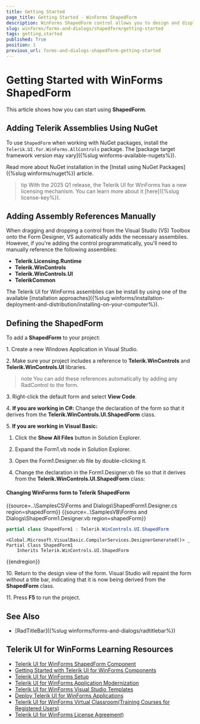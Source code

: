 ```yaml
---
title: Getting Started
page_title: Getting Started - WinForms ShapedForm
description: WinForms ShapedForm control allows you to design and display a Windows form with any conceivable shape.
slug: winforms/forms-and-dialogs/shapedform/getting-started
tags: getting,started
published: True
position: 1
previous_url: forms-and-dialogs-shapedform-getting-started
---
```


# Getting Started with WinForms ShapedForm 

This article shows how you can start using **ShapedForm**.

## Adding Telerik Assemblies Using NuGet

To use `ShapedForm` when working with NuGet packages, install the `Telerik.UI.for.WinForms.AllControls` package. The [package target framework version may vary]({%slug winforms-available-nugets%}).

Read more about NuGet installation in the [Install using NuGet Packages]({%slug winforms/nuget%}) article.

>tip With the 2025 Q1 release, the Telerik UI for WinForms has a new licensing mechanism. You can learn more about it [here]({%slug license-key%}).

## Adding Assembly References Manually

When dragging and dropping a control from the Visual Studio (VS) Toolbox onto the Form Designer, VS automatically adds the necessary assemblies. However, if you're adding the control programmatically, you'll need to manually reference the following assemblies:

* __Telerik.Licensing.Runtime__
* __Telerik.WinControls__
* __Telerik.WinControls.UI__
* __TelerikCommon__

The Telerik UI for WinForms assemblies can be install by using one of the available [installation approaches]({%slug winforms/installation-deployment-and-distribution/installing-on-your-computer%}). 

## Defining the ShapedForm

To add a __ShapedForm__ to your project: 

1\. Create a new Windows Application in Visual Studio.

2\. Make sure your project includes a reference to __Telerik.WinControls__ and __Telerik.WinControls.UI__ libraries.
			

>note You can add these references automatically by adding any RadControl to the form.
>


3\. Right-click the default form and select __View Code__.

4\. __If you are working in C#:__ Change the declaration of the form so that it derives from the __Telerik.WinControls.UI.ShapedForm__ class.

5\. __If you are working in Visual Basic:__

1. Click the __Show All Files__ button in Solution Explorer.

1. Expand the Form1.vb node in Solution Explorer. 

1. Open the Form1.Designer.vb file by double-clicking it.

1. Change the declaration in the Form1.Designer.vb file so that it derives from the __Telerik.WinControls.UI.ShapedForm__ class: 
      			
#### Changing WinForms form to Telerik ShapedForm 

{{source=..\SamplesCS\Forms and Dialogs\ShapedForm1.Designer.cs region=shapedForm}} 
{{source=..\SamplesVB\Forms and Dialogs\ShapedForm1.Designer.vb region=shapedForm}} 

````C#
partial class ShapedForm1 : Telerik.WinControls.UI.ShapedForm

````
````VB.NET
<Global.Microsoft.VisualBasic.CompilerServices.DesignerGenerated()> _
Partial Class ShapedForm1
    Inherits Telerik.WinControls.UI.ShapedForm

````

{{endregion}} 

10\. Return to the design view of the form. Visual Studio will repaint the form without a title bar, indicating that it is now being derived from the __ShapedForm__ class.

11\. Press __F5__ to run the project.

## See Also

* [RadTitleBar]({%slug winforms/forms-and-dialogs/radtitlebar%})	


## Telerik UI for WinForms Learning Resources
* [Telerik UI for WinForms ShapedForm Component](https://www.telerik.com/products/winforms/shapedform.aspx)
* [Getting Started with Telerik UI for WinForms Components](https://docs.telerik.com/devtools/winforms/getting-started/first-steps)
* [Telerik UI for WinForms Setup](https://docs.telerik.com/devtools/winforms/installation-and-upgrades/installing-on-your-computer)
* [Telerik UI for WinForms Application Modernization](https://docs.telerik.com/devtools/winforms/winforms-converter/overview)
* [Telerik UI for WinForms Visual Studio Templates](https://docs.telerik.com/devtools/winforms/visual-studio-integration/visual-studio-templates)
* [Deploy Telerik UI for WinForms Applications](https://docs.telerik.com/devtools/winforms/deployment-and-distribution/application-deployment)
* [Telerik UI for WinForms Virtual Classroom(Training Courses for Registered Users)](https://learn.telerik.com/learn/course/external/view/elearning/17/telerik-ui-for-winforms)
* [Telerik UI for WinForms License Agreement)](https://www.telerik.com/purchase/license-agreement/winforms-dlw-s)

